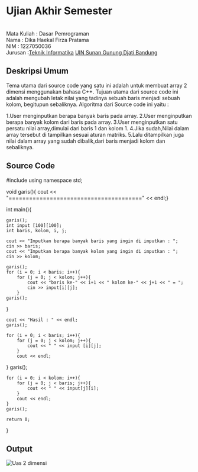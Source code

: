 # Ujian Akhir Semester 
<br>Mata Kuliah : Dasar Pemrograman 
<br>Nama	      : Dika Haekal Firza Pratama
<br>NIM		      :	1227050036
<br>Jurusan		:[Teknik Informatika](http://if.uinsgd.ac.id/) [UIN Sunan Gunung Djati Bandung](https://uinsgd.ac.id/) 

## Deskripsi Umum
Tema utama dari source code yang satu ini adalah untuk membuat array 2 dimensi menggunakan bahasa C++.
Tujuan utama dari source code ini adalah mengubah letak nilai yang tadinya sebuah baris menjadi sebuah kolom, begitupun sebaliknya.
Algoritma dari Source code ini yaitu :

1.User menginputkan berapa banyak baris pada array.
2.User menginputkan berapa banyak kolom dari baris pada array.
3.User menginputkan satu persatu nilai array,dimulai dari baris 1 dan kolom 1.
4.Jika sudah,Nilai dalam array tersebut di tampilkan sesuai aturan matriks.
5.Lalu ditampilkan juga nilai dalam array yang sudah dibalik,dari baris menjadi kolom dan sebaliknya.

## Source Code
#include <iostream>
using namespace std;

void garis(){
cout << "=======================================" << endl;}

int main(){

	garis();
	int input [100][100];
	int baris, kolom, i, j;
	
	cout << "Imputkan berapa banyak baris yang ingin di imputkan : ";
	cin >> baris;
	cout << "Imputkan berapa banyak kolom yang ingin di imputkan : ";
	cin >> kolom;
	
	garis();
	for (i = 0; i < baris; i++){
		for (j = 0; j < kolom; j++){
			cout << "baris ke-" << i+1 << " kolom ke-" << j+1 << " = ";
			cin >> input[i][j];
		}
	garis();
}
	
	cout << "Hasil : " << endl;
	garis();
	
	for (i = 0; i < baris; i++){
		for (j = 0; j < kolom; j++){
			cout << " " << input [i][j];
		}
		cout << endl;
}
	garis();
	
	for (i = 0; i < kolom; i++){
		for (j = 0; j < baris; j++){
			cout << " " << input[j][i];
		}
		cout << endl;
	}
	garis();
	
	return 0;
}
  
## Output
![Uas 2 dimensi](https://user-images.githubusercontent.com/121142632/209268979-b7ed709e-6988-4634-b961-9524640318c1.png)
